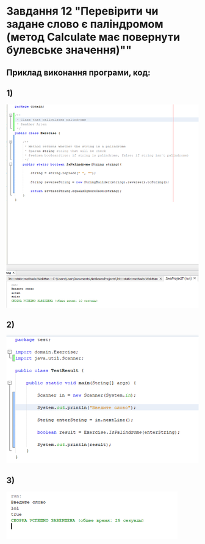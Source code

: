 # Завдання 12 "Перевірити чи задане слово є паліндромом (метод Calculate має повернути булевське значення)""

## Приклад виконання програми, код: 
## 1) 
![Image](https://github.com/ppc-ntu-khpi/34---static-methods-WekMan/blob/master/photo/1.png)

## 2)
![Image](https://github.com/ppc-ntu-khpi/34---static-methods-WekMan/blob/master/photo/2.png)

## 3)
![Image](https://github.com/ppc-ntu-khpi/34---static-methods-WekMan/blob/master/photo/3.png)

